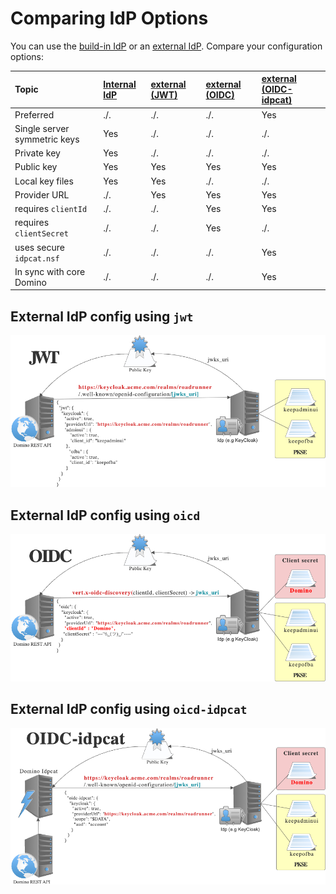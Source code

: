 # Comparing IdP Options

You can use the [build-in IdP](./authentication.md) or an [external IdP](./authentication.md#oidc). Compare your configuration options:

| Topic                        | [Internal IdP](../../howto/IdP/configuringCertificates.md) | [external (JWT)](../../howto/IdP/configuringIdentityProvider.md#add-your-own-idp) | [external (OIDC)](../../howto/IdP/configureoidc.md) | [external (OIDC-idpcat)](./authentication.md#oidc-with-idpcat-authentication) |
| :--------------------------- | :--------------------------------------------------------- | :-------------------------------------------------------------------------------- | :-------------------------------------------------- | :---------------------------------------------------------------------------- |
| Preferred                    | ./.                                                        | ./.                                                                               | ./.                                                 | Yes                                                                           |
| Single server symmetric keys | Yes                                                        | ./.                                                                               | ./.                                                 | ./.                                                                           |
| Private key                  | Yes                                                        | ./.                                                                               | ./.                                                 | ./.                                                                           |
| Public key                   | Yes                                                        | Yes                                                                               | Yes                                                 | Yes                                                                           |
| Local key files              | Yes                                                        | Yes                                                                               | ./.                                                 | ./.                                                                           |
| Provider URL                 | ./.                                                        | Yes                                                                               | Yes                                                 | Yes                                                                           |
| requires `clientId`          | ./.                                                        | ./.                                                                               | Yes                                                 | Yes                                                                           |
| requires `clientSecret`      | ./.                                                        | ./.                                                                               | Yes                                                 | ./.                                                                           |
| uses secure `idpcat.nsf`     | ./.                                                        | ./.                                                                               | ./.                                                 | Yes                                                                           |
| In sync with core Domino     | ./.                                                        | ./.                                                                               | ./.                                                 | Yes                                                                           |

## External IdP config using `jwt`

![external config using jwt](./DRAPIAuth1.png)

## External IdP config using `oicd`

![external config using oicd](./DRAPIAuth2.png)

## External IdP config using `oicd-idpcat`

![external config using oicd-idpcat](./DRAPIAuth3.png)
